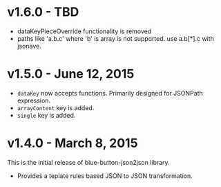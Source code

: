 # v1.6.0 - TBD

- dataKeyPieceOverride functionality is removed
- paths like 'a.b.c' where 'b' is array is not supported. use a.b[*].c with jsonave.

# v1.5.0 - June 12, 2015

- `dataKey` now accepts functions.  Primarily designed for JSONPath expression.
- `arrayContent` key is added.
- `single` key is added.

# v1.4.0 - March 8, 2015

This is the initial release of blue-button-json2json library.

- Provides a teplate rules based JSON to JSON transformation.

